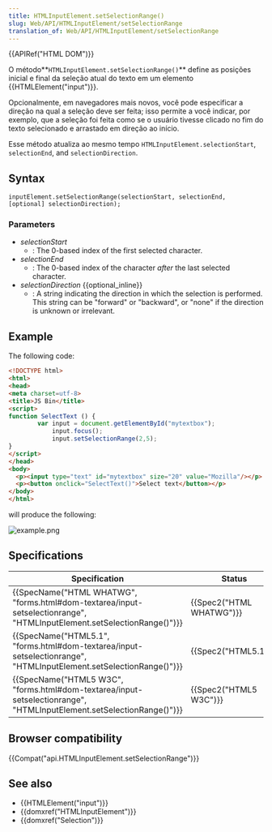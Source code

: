 ```yaml
---
title: HTMLInputElement.setSelectionRange()
slug: Web/API/HTMLInputElement/setSelectionRange
translation_of: Web/API/HTMLInputElement/setSelectionRange
---
```

{{APIRef("HTML DOM")}}

O método**`HTMLInputElement.setSelectionRange()`** define as posições inicial e final da seleção atual do texto em um elemento {{HTMLElement("input")}}.

Opcionalmente, em navegadores mais novos, você pode especificar a direção na qual a seleção deve ser feita; isso permite a você indicar, por exemplo, que a seleção foi feita como se o usuário tivesse clicado no fim do texto selecionado e arrastado em direção ao início.

Esse método atualiza ao mesmo tempo `HTMLInputElement.selectionStart`, `selectionEnd`, and `selectionDirection`.

## Syntax

```
inputElement.setSelectionRange(selectionStart, selectionEnd, [optional] selectionDirection);
```

### Parameters

- _selectionStart_
  - : The 0-based index of the first selected character.
- _selectionEnd_
  - : The 0-based index of the character _after_ the last selected character.
- _selectionDirection_ {{optional_inline}}
  - : A string indicating the direction in which the selection is performed. This string can be "forward" or "backward", or "none" if the direction is unknown or irrelevant.

## Example

The following code:

```html
<!DOCTYPE html>
<html>
<head>
<meta charset=utf-8>
<title>JS Bin</title>
<script>
function SelectText () {
        var input = document.getElementById("mytextbox");
            input.focus();
            input.setSelectionRange(2,5);
}
</script>
</head>
<body>
  <p><input type="text" id="mytextbox" size="20" value="Mozilla"/></p>
  <p><button onclick="SelectText()">Select text</button></p>
</body>
</html>
```

will produce the following:

![example.png](/@api/deki/files/6104/=example.png)

## Specifications

| Specification                                                                                                                                                | Status                           | Comment            |
| ------------------------------------------------------------------------------------------------------------------------------------------------------------ | -------------------------------- | ------------------ |
| {{SpecName("HTML WHATWG", "forms.html#dom-textarea/input-setselectionrange", "HTMLInputElement.setSelectionRange()")}} | {{Spec2("HTML WHATWG")}} | No change          |
| {{SpecName("HTML5.1", "forms.html#dom-textarea/input-setselectionrange", "HTMLInputElement.setSelectionRange()")}}     | {{Spec2("HTML5.1")}}     | No change          |
| {{SpecName("HTML5 W3C", "forms.html#dom-textarea/input-setselectionrange", "HTMLInputElement.setSelectionRange()")}} | {{Spec2("HTML5 W3C")}}     | Initial definition |

## Browser compatibility

{{Compat("api.HTMLInputElement.setSelectionRange")}}

## See also

- {{HTMLElement("input")}}
- {{domxref("HTMLInputElement")}}
- {{domxref("Selection")}}
